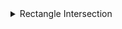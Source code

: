 
<details>
<summary> Rectangle Intersection </summary>

---



---

```cpp
struct Rectangle {
	int x, y, width, height;
};

bool IsIntersect (const Rectangle& R1, const Rectangle& R2) {
	return R1.x <= R2.x + R2.width && R1.x + R1.width >= R2.x &&
		   R1.y <= R2.y + R2.height && R1.y + R1.height >= R2.y;
}

Rectangle IntersectRectangle(const Rectagle& R1, const Rectangle& R2) {
	if (!IsIntersect(R1, R2))
		return {0, 0, -1, -1};

	return {max(R1.x, R2.x), max(R1.y, R2.y),
			min(R1.x + R1.width, R2.x + R2.width) - max(R1.x, R2.x),
			min(R1.y + R1.height, R2.y + R2.height) - max(R1.y, R2.y)};
}
```

---
Note:


---
</details>
